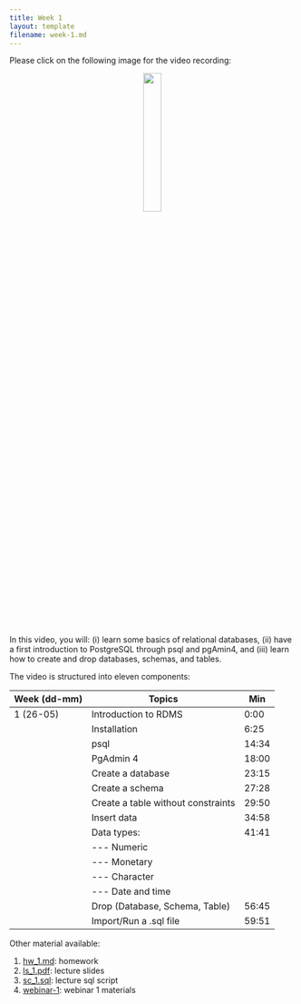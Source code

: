 ```yaml
---
title: Week 1
layout: template
filename: week-1.md
--- 
```


Please click on the following image for the video recording:

<a href="https://cityuni-my.sharepoint.com/:v:/r/personal/matteo_devigili_2_city_ac_uk/Documents/smm695/Week%201.mov?csf=1&web=1&e=FP0e66">
    <p align="center">
    <img src="https://github.com/mattDevigili/dms-smm695/blob/master/week-1/.util/0.png"  width=25% height=25%>
    </p>
</a>

In this video, you will: (i) learn some basics of relational databases, (ii)
have a first introduction to PostgreSQL through psql and pgAmin4, and (iii)
learn how to create and drop databases, schemas, and tables.

The video is structured into eleven components:

| Week (dd-mm) | Topics                             | Min   |
| ------------ | ---------------------------------- | ----- |
| 1 (26-05)    | Introduction to RDMS               | 0:00  |
|              | Installation                       | 6:25  |
|              | psql                               | 14:34 |
|              | PgAdmin 4                          | 18:00 |
|              | Create a database                  | 23:15 |
|              | Create a schema                    | 27:28 |
|              | Create a table without constraints | 29:50 |
|              | Insert data                        | 34:58 |
|              | Data types:                        | 41:41 |
|              | --- Numeric                        |       |
|              | --- Monetary                       |       |
|              | --- Character                      |       |
|              | --- Date and time                  |       |
|              | Drop (Database, Schema, Table)     | 56:45 |
|              | Import/Run a .sql file             | 59:51 |

Other material available:

1. [hw_1.md](https://github.com/mattDevigili/dms-smm695/blob/master/week-1/hw_1.md): homework
1. [ls_1.pdf](https://github.com/mattDevigili/dms-smm695/blob/master/week-1/ls_1.pdf): lecture slides
1. [sc_1.sql](https://github.com/mattDevigili/dms-smm695/blob/master/week-1/sc_1.sql): lecture sql script
1. [webinar-1](https://github.com/mattDevigili/dms-smm695/blob/master/week-1/webinar-1): webinar 1 materials